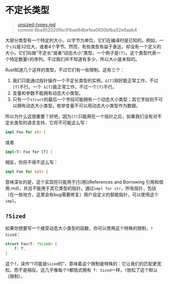 # 不定长类型

> [unsized-types.md](https://github.com/rust-lang/rust/blob/master/src/doc/book/unsized-types.md)
> <br>
> commit 6ba952020fbc91bad64be1ea0650bfba52e6aab4

大部分类型有一个特定的大小，以字节为单位，它们在编译时是已知的。例如，一个`i32`是32位大，或者4个字节。然而，有些类型有益于表达，却没有一个定义的大小。它们叫做“不定长”或者“动态大小”类型。一个例子是`[T]`。这个类型代表一个特定数量`t`的序列。不过我们并不知道有多少，所以大小是未知的。

Rust知道几个这样的类型，不过它们有一些限制。这有三个：

1. 我们只能通过指针操作一个不定长类型的实例。`&[T]`刚好能正常工作，不过`[T]`不行。一个` &[T]`能正常工作，不过一个`[T]`不行。
2. 变量和参数不能拥有动态大小类型。
3. 只有一个`struct`的最后一个字段可能拥有一个动态大小类型；其它字段则不可以拥有动态大小类型。枚举变量不可以用动态大小类型作为数据。

所以为什么这很重要？好吧，因为`[T]`只能用在一个指针之后，如果我们没有对不定长类型的语言支持，它将不可能这么写：

```rust
impl Foo for str {
```

或者

```rust
impl<T> Foo for [T] {
```

相反，你将不得不这么写：

```rust
impl Foo for &str {
```

意味深长的是，这个实现将只能用于[引用](References and Borrowing 引用和借用.md)，并且不能用于其它类型的指针。通过`impl for str`，所有指针，包括（在一些地方，这里会有bug需要修复）用户自定义的智能指针，可以使用这个`impl`。

## `?Sized`
如果你想要写一个接受动态大小类型的函数，你可以使用这个特殊的限制，`?Sized`：

```rust
struct Foo<T: ?Sized> {
    f: T,
}
```
这个`?`，读作“`T`可能是`Sized`的”，意味着这个限制是特殊的：它让我们的匹配更宽松，而不是相反。这几乎像每个`T`都隐式拥有` T: Sized`一样，`?`放松了这个默认（限制）。
